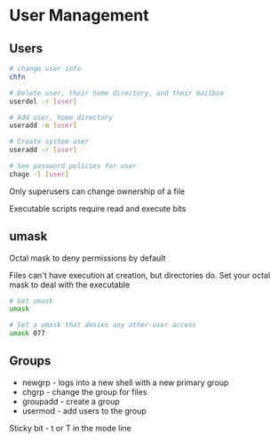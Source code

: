 # User Management

## Users

```bash
# change user info
chfn

# Delete user, their home directory, and their mailbox
userdel -r [user]

# Add user, home directory
useradd -m [user]

# Create system user
useradd -r [user]

# See password policies for user
chage -l [user]
```

Only superusers can change ownership of a file

Executable scripts require read and execute bits

## umask

Octal mask to deny permissions by default

Files can't have execution at creation, but directories do. Set your octal mask to deal with the executable

```bash
# Get umask
umask

# Set a umask that denies any other-user access
umask 077
```

## Groups

- newgrp - logs into a new shell with a new primary group
- chgrp - change the group for files
- groupadd - create a group
- usermod - add users to the group

Sticky bit - t or T in the mode line
